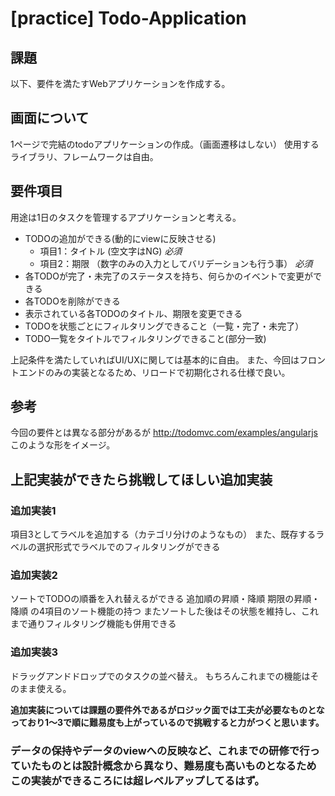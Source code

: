 # [practice] Todo-Application

## 課題
以下、要件を満たすWebアプリケーションを作成する。

## 画面について
1ページで完結のtodoアプリケーションの作成。（画面遷移はしない）
使用するライブラリ、フレームワークは自由。

## 要件項目
用途は1日のタスクを管理するアプリケーションと考える。  

- TODOの追加ができる(動的にviewに反映させる)
  - 項目1：タイトル (空文字はNG) *必須*
  - 項目2：期限 （数字のみの入力としてバリデーションも行う事） *必須*
- 各TODOが完了・未完了のステータスを持ち、何らかのイベントで変更ができる
- 各TODOを削除ができる
- 表示されている各TODOのタイトル、期限を変更できる
- TODOを状態ごとにフィルタリングできること（一覧・完了・未完了）
- TODO一覧をタイトルでフィルタリングできること(部分一致)

上記条件を満たしていればUI/UXに関しては基本的に自由。
また、今回はフロントエンドのみの実装となるため、リロードで初期化される仕様で良い。

## 参考
今回の要件とは異なる部分があるが
http://todomvc.com/examples/angularjs
このような形をイメージ。

## 上記実装ができたら挑戦してほしい追加実装
### 追加実装1
項目3としてラベルを追加する（カテゴリ分けのようなもの）
また、既存するラベルの選択形式でラベルでのフィルタリングができる
  
### 追加実装2
ソートでTODOの順番を入れ替えるができる
追加順の昇順・降順
期限の昇順・降順
の4項目のソート機能の持つ
またソートした後はその状態を維持し、これまで通りフィルタリング機能も併用できる

### 追加実装3
ドラッグアンドドロップでのタスクの並べ替え。
もちろんこれまでの機能はそのまま使える。
 
**追加実装については課題の要件外であるがロジック面では工夫が必要なものとなっており1〜3で順に難易度も上がっているので挑戦すると力がつくと思います。**
 
### データの保持やデータのviewへの反映など、これまでの研修で行っていたものとは設計概念から異なり、難易度も高いものとなるためこの実装ができるころには超レベルアップしてるはず。
